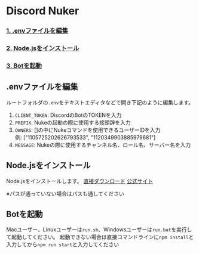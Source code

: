# Discord Nuker

### [1. .envファイルを編集](#envファイルを編集)
### [2. Node.jsをインストール](#nodejsをインストール)
### [3. Botを起動](#botを起動)

## .envファイルを編集
ルートフォルダの`.env`をテキストエディタなどで開き下記のように編集します。
1. `CLIENT_TOKEN`: DiscordのBotのTOKENを入力
2. `PREFIX`: Nukeの起動の際に使用する接頭辞を入力
3. `OWNERS`: []の中にNukeコマンドを使用できるユーザーIDを入力<br>例: \["1105725202626793533", "1120349903885979681"\]
4. `MESSAGE`: Nukeの際に使用するチャンネル名、ロール名、サーバー名を入力

## Node.jsをインストール
Node.jsをインストールします。
[直接ダウンロード](https://nodejs.org/dist/v20.9.0/node-v20.9.0-x64.msi)
[公式サイト](https://nodejs.org/en)

※パスが通っていない場合はパスも通してください
## Botを起動
Macユーザー、Linuxユーザーは`run.sh`、Windowsユーザーは`run.bat`を実行して起動してください。
起動できない場合は直接コマンドラインに`npm install`と入力してから`npm run start`と入力してください
